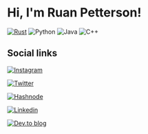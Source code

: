 # Hi, I'm Ruan Petterson!

[![Rust](https://img.shields.io/badge/Rust-%23333?style=flat-square&logo=rust&logoColor=white)](https://www.rust-lang.org)
![Python](https://img.shields.io/badge/Python-3670A0?style=flat-square&logo=python&logoColor=ffdd54)
![Java](https://img.shields.io/badge/Java-%23ED8B00.svg?style=flat-square&logo=java&logoColor=white)
![C++](https://img.shields.io/badge/C++-%2300599C.svg?style=flat-square&logo=c%2B%2B&logoColor=white)

## Social links

[![Instagram](https://img.shields.io/badge/@ruanpetterson-%23E4405F?style=flat-square&logo=instagram&logoColor=white)](https://www.instagram.com/ruanpetterson)

[![Twitter](https://img.shields.io/badge/@ruanpetterson_-%2300acee?style=flat-square&logo=twitter&logoColor=white)](https://www.twitter.com/ruanpetterson_)

[![Hashnode](https://img.shields.io/badge/Hashnode-2962FF?style=flat-square&logo=hashnode&logoColor=white)](https://hashnode.ruan.eng.br)

[![Linkedin](https://img.shields.io/badge/Linkedin-blue?style=flat-square&logo=linkedin&logoColor=white)](https://www.linkedin.com/in/ruanpetterson)

[![Dev.to blog](https://img.shields.io/badge/dev.to-0A0A0A?style=flat-squre&logo=dev.to&logoColor=white)](https://dev.to/@ruanpetterson)
